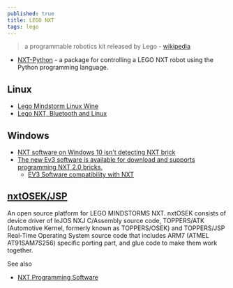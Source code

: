 ```yaml
---
published: true
title: LEGO NXT
tags: lego
---
```

> a programmable robotics kit released by Lego - [wikipedia](https://en.wikipedia.org/wiki/Lego_Mindstorms_NXT)

- [NXT-Python](https://github.com/schodet/nxt-python) - a package for controlling a LEGO NXT robot using the Python programming language.

## Linux
- [Lego Mindstorm Linux Wine](https://visitawinery.info/l-wine/lego-mindstorm-linux-wine.html)
- [Lego NXT, Bluetooth and Linux](https://www.cs.uleth.ca/~benkoczi/3720/data/NXT_Bluetooth_handout-jeremy.pdf)


## Windows
- [NXT software on Windows 10 isn't detecting NXT brick](https://bricks.stackexchange.com/questions/14831/nxt-software-on-windows-10-isnt-detecting-nxt-brick)
- [The new Ev3 software is available for download and supports programming NXT 2.0 bricks.](https://superuser.com/questions/364864/is-it-possible-to-run-nxt-g-software-under-linux-using-wine/640969#640969)
	- [EV3 Software compatibility with NXT](http://www.legoengineering.com/ev3-software-compatibility-with-nxt/)

## [nxtOSEK/JSP](http://lejos-osek.sourceforge.net/)
An open source platform for LEGO MINDSTORMS NXT. nxtOSEK consists of device driver of leJOS NXJ C/Assembly source code, TOPPERS/ATK (Automotive Kernel, formerly known as TOPPERS/OSEK) and TOPPERS/JSP Real-Time Operating System source code that includes ARM7 (ATMEL AT91SAM7S256) specific porting part, and glue code to make them work together. 


See also
- [NXT Programming Software](http://www.teamhassenplug.org/NXT/NXTSoftware.html)

